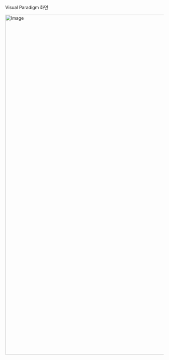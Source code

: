 Visual Paradigm 화면

<img width="1920" height="1080" alt="Image" src="https://github.com/user-attachments/assets/1beae6aa-07dc-43bf-9500-58ccd269502a" />
